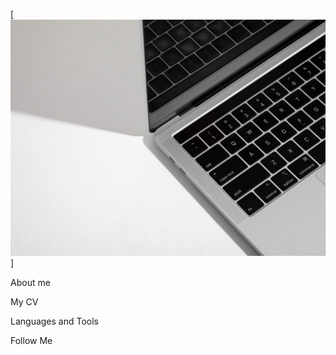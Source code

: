 [![Header](https://github.com/SerhijNazarchuk/SerhiiNazarchuk/blob/main/assets/1111macbook_appele_klavishi_161213_1024x768.jpg)]

About me

My CV

Languages and Tools

Follow Me
